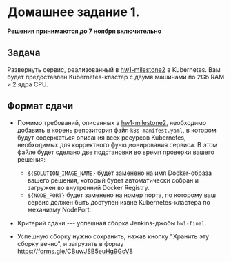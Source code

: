 # Домашнее задание 1.

**Решения принимаются до 7 ноября включительно**

## Задача

Развернуть сервис, реализованный в [hw1-milestone2](../hw1-milestone2) в Kubernetes.
Вам будет предоставлен Kubernetes-кластер с двумя машинами по 2Gb RAM и 2 ядра CPU. 

## Формат сдачи

- Помимо требований, описанных в [hw1-milestone2](../hw1-milestone2), 
  необходимо добавить в корень репозитория файл `k8s-manifest.yaml`, 
  в котором будут содержаться описания всех ресурсов Kubernetes, 
  необходимых для корректного функционирования сервиса.
  В этом файле будет сделано две подстановки во время проверки вашего решения:
  - `${SOLUTION_IMAGE_NAME}` будет заменено на имя Docker-образа вашего решения,
    который будет автоматически собран и загружен во внутренний Docker Registry.
  - `${NODE_PORT}` будет заменено на номер порта, по которому ваш сервис должен быть 
    доступен извне Kubernetes-кластера по механизму NodePort.

- Критерий сдачи --- успешная сборка Jenkins-джобы `hw1-final`.

- Успешную сборку нужно сохранить, нажав кнопку "Хранить эту сборку вечно",
  и загрузить в форму https://forms.gle/CBuwJSB5euHg9GcV8